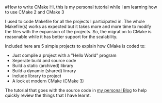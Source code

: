 #How to write CMake
Hi, this is my personal tutorial while I am learning how to use CMake 2 and CMake 3

I used to code Makefile for all the projects I participated in. The whole Makefile(s) works as expected but it takes more and more time to modify the files with the expansion of the projects. So, the migration to CMake is reasonable while it has better support for the scalability.

Included here are 5 simple projects to explain how CMake is coded to:
- Just compile a project with a "Hello World" program
- Seperate build and source code
- Build a static (archived) library
- Build a dynamic (shared) linrary
- Include library to project
- A look at modern CMake (CMake 3)

The tutorial that goes with the source code in [my personal Blog](https://hieubkhcm.github.io/cmake_01_hello_world/) to help quickly review the things that I have learnt.

